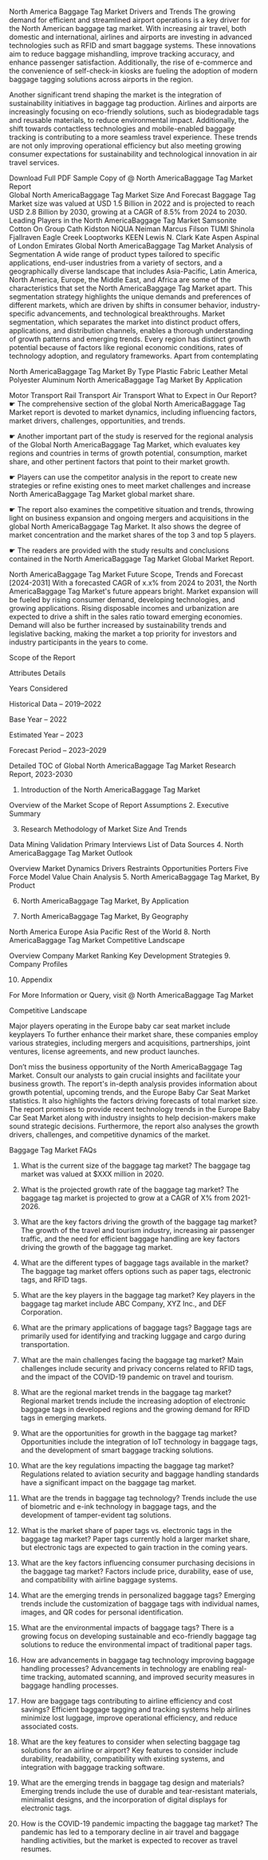 North America Baggage Tag Market Drivers and Trends
The growing demand for efficient and streamlined airport operations is a key driver for the North American baggage tag market. With increasing air travel, both domestic and international, airlines and airports are investing in advanced technologies such as RFID and smart baggage systems. These innovations aim to reduce baggage mishandling, improve tracking accuracy, and enhance passenger satisfaction. Additionally, the rise of e-commerce and the convenience of self-check-in kiosks are fueling the adoption of modern baggage tagging solutions across airports in the region.

Another significant trend shaping the market is the integration of sustainability initiatives in baggage tag production. Airlines and airports are increasingly focusing on eco-friendly solutions, such as biodegradable tags and reusable materials, to reduce environmental impact. Additionally, the shift towards contactless technologies and mobile-enabled baggage tracking is contributing to a more seamless travel experience. These trends are not only improving operational efficiency but also meeting growing consumer expectations for sustainability and technological innovation in air travel services.

Download Full PDF Sample Copy of @ North AmericaBaggage Tag Market Report  
Global North AmericaBaggage Tag Market Size And Forecast
Baggage Tag Market size was valued at USD 1.5 Billion in 2022 and is projected to reach USD 2.8 Billion by 2030, growing at a CAGR of 8.5% from 2024 to 2030.
Leading Players in the North AmericaBaggage Tag Market
Samsonite
Cotton On Group
Cath Kidston
NiQUA
Neiman Marcus
Filson
TUMI
Shinola
Fjallraven
Eagle Creek
Looptworks
KEEN
Lewis N. Clark
Kate Aspen
Aspinal of London
Emirates
Global North AmericaBaggage Tag Market Analysis of Segmentation
A wide range of product types tailored to specific applications, end-user industries from a variety of sectors, and a geographically diverse landscape that includes Asia-Pacific, Latin America, North America, Europe, the Middle East, and Africa are some of the characteristics that set the North AmericaBaggage Tag Market apart. This segmentation strategy highlights the unique demands and preferences of different markets, which are driven by shifts in consumer behavior, industry-specific advancements, and technological breakthroughs. Market segmentation, which separates the market into distinct product offers, applications, and distribution channels, enables a thorough understanding of growth patterns and emerging trends. Every region has distinct growth potential because of factors like regional economic conditions, rates of technology adoption, and regulatory frameworks. Apart from contemplating

North AmericaBaggage Tag Market By Type
Plastic
Fabric
Leather
Metal
Polyester
Aluminum
North AmericaBaggage Tag Market By Application

Motor Transport
Rail Transport
Air Transport
What to Expect in Our Report?
☛ The comprehensive section of the global North AmericaBaggage Tag Market report is devoted to market dynamics, including influencing factors, market drivers, challenges, opportunities, and trends.

☛ Another important part of the study is reserved for the regional analysis of the Global North AmericaBaggage Tag Market, which evaluates key regions and countries in terms of growth potential, consumption, market share, and other pertinent factors that point to their market growth.

☛ Players can use the competitor analysis in the report to create new strategies or refine existing ones to meet market challenges and increase North AmericaBaggage Tag Market global market share.

☛ The report also examines the competitive situation and trends, throwing light on business expansion and ongoing mergers and acquisitions in the global North AmericaBaggage Tag Market. It also shows the degree of market concentration and the market shares of the top 3 and top 5 players.

☛ The readers are provided with the study results and conclusions contained in the North AmericaBaggage Tag Market Global Market Report.

North AmericaBaggage Tag Market Future Scope, Trends and Forecast [2024-2031]
With a forecasted CAGR of x.x% from 2024 to 2031, the North AmericaBaggage Tag Market's future appears bright. Market expansion will be fueled by rising consumer demand, developing technologies, and growing applications. Rising disposable incomes and urbanization are expected to drive a shift in the sales ratio toward emerging economies. Demand will also be further increased by sustainability trends and legislative backing, making the market a top priority for investors and industry participants in the years to come.

Scope of the Report

Attributes Details

Years Considered

Historical Data – 2019–2022

Base Year – 2022

Estimated Year – 2023

Forecast Period – 2023–2029

Detailed TOC of Global North AmericaBaggage Tag Market Research Report, 2023-2030
1. Introduction of the North AmericaBaggage Tag Market

Overview of the Market
Scope of Report
Assumptions
2. Executive Summary

3. Research Methodology of Market Size And Trends

Data Mining
Validation
Primary Interviews
List of Data Sources
4. North AmericaBaggage Tag Market Outlook

Overview
Market Dynamics
Drivers
Restraints
Opportunities
Porters Five Force Model
Value Chain Analysis
5. North AmericaBaggage Tag Market, By Product

6. North AmericaBaggage Tag Market, By Application

7. North AmericaBaggage Tag Market, By Geography

North America
Europe
Asia Pacific
Rest of the World
8. North AmericaBaggage Tag Market Competitive Landscape

Overview
Company Market Ranking
Key Development Strategies
9. Company Profiles

10. Appendix

For More Information or Query, visit @ North AmericaBaggage Tag Market

Competitive Landscape

Major players operating in the Europe baby car seat market include keyplayers To further enhance their market share, these companies employ various strategies, including mergers and acquisitions, partnerships, joint ventures, license agreements, and new product launches.

Don’t miss the business opportunity of the North AmericaBaggage Tag Market. Consult our analysts to gain crucial insights and facilitate your business growth.
The report's in-depth analysis provides information about growth potential, upcoming trends, and the Europe Baby Car Seat Market statistics. It also highlights the factors driving forecasts of total market size. The report promises to provide recent technology trends in the Europe Baby Car Seat Market along with industry insights to help decision-makers make sound strategic decisions. Furthermore, the report also analyses the growth drivers, challenges, and competitive dynamics of the market.

Baggage Tag Market FAQs
1. What is the current size of the baggage tag market?
The baggage tag market was valued at $XXX million in 2020.

2. What is the projected growth rate of the baggage tag market?
The baggage tag market is projected to grow at a CAGR of X% from 2021-2026.

3. What are the key factors driving the growth of the baggage tag market?
The growth of the travel and tourism industry, increasing air passenger traffic, and the need for efficient baggage handling are key factors driving the growth of the baggage tag market.

4. What are the different types of baggage tags available in the market?
The baggage tag market offers options such as paper tags, electronic tags, and RFID tags.

5. What are the key players in the baggage tag market?
Key players in the baggage tag market include ABC Company, XYZ Inc., and DEF Corporation.

6. What are the primary applications of baggage tags?
Baggage tags are primarily used for identifying and tracking luggage and cargo during transportation.

7. What are the main challenges facing the baggage tag market?
Main challenges include security and privacy concerns related to RFID tags, and the impact of the COVID-19 pandemic on travel and tourism.

8. What are the regional market trends in the baggage tag market?
Regional market trends include the increasing adoption of electronic baggage tags in developed regions and the growing demand for RFID tags in emerging markets.

9. What are the opportunities for growth in the baggage tag market?
Opportunities include the integration of IoT technology in baggage tags, and the development of smart baggage tracking solutions.

10. What are the key regulations impacting the baggage tag market?
Regulations related to aviation security and baggage handling standards have a significant impact on the baggage tag market.

11. What are the trends in baggage tag technology?
Trends include the use of biometric and e-ink technology in baggage tags, and the development of tamper-evident tag solutions.

12. What is the market share of paper tags vs. electronic tags in the baggage tag market?
Paper tags currently hold a larger market share, but electronic tags are expected to gain traction in the coming years.

13. What are the key factors influencing consumer purchasing decisions in the baggage tag market?
Factors include price, durability, ease of use, and compatibility with airline baggage systems.

14. What are the emerging trends in personalized baggage tags?
Emerging trends include the customization of baggage tags with individual names, images, and QR codes for personal identification.

15. What are the environmental impacts of baggage tags?
There is a growing focus on developing sustainable and eco-friendly baggage tag solutions to reduce the environmental impact of traditional paper tags.

16. How are advancements in baggage tag technology improving baggage handling processes?
Advancements in technology are enabling real-time tracking, automated scanning, and improved security measures in baggage handling processes.

17. How are baggage tags contributing to airline efficiency and cost savings?
Efficient baggage tagging and tracking systems help airlines minimize lost luggage, improve operational efficiency, and reduce associated costs.

18. What are the key features to consider when selecting baggage tag solutions for an airline or airport?
Key features to consider include durability, readability, compatibility with existing systems, and integration with baggage tracking software.

19. What are the emerging trends in baggage tag design and materials?
Emerging trends include the use of durable and tear-resistant materials, minimalist designs, and the incorporation of digital displays for electronic tags.

20. How is the COVID-19 pandemic impacting the baggage tag market?
The pandemic has led to a temporary decline in air travel and baggage handling activities, but the market is expected to recover as travel resumes.
